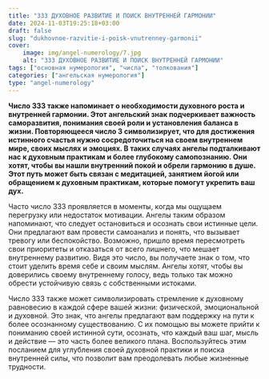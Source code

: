 ```yaml
---
title: "333 ДУХОВНОЕ РАЗВИТИЕ И ПОИСК ВНУТРЕННЕЙ ГАРМОНИИ"
date: 2024-11-03T19:25:18+03:00
draft: false
slug: "dukhovnoe-razvitie-i-poisk-vnutrenney-garmonii"
cover:
    image: img/angel-numerology/7.jpg
    alt: "333 ДУХОВНОЕ РАЗВИТИЕ И ПОИСК ВНУТРЕННЕЙ ГАРМОНИИ"
tags: ["основная нумерология", "числа", "толкования"]
categories: ["ангельская нумерология"]
type: "angel-numerology"
---
```


**Число 333 также напоминает о необходимости духовного роста и внутренней гармонии. Этот ангельский знак подчеркивает важность саморазвития, понимания своей роли и установления баланса в жизни. Повторяющееся число 3 символизирует, что для достижения истинного счастья нужно сосредоточиться на своем внутреннем мире, своих мыслях и эмоциях. В таких случаях ангелы подталкивают нас к духовным практикам и более глубокому самопознанию. Они хотят, чтобы вы нашли внутренний покой и обрели гармонию в душе. Этот путь может быть связан с медитацией, занятием йогой или обращением к духовным практикам, которые помогут укрепить ваш дух.**

Часто число 333 проявляется в моменты, когда мы ощущаем перегрузку или недостаток мотивации. Ангелы таким образом напоминают, что следует остановиться и осознать свои истинные цели. Они предлагают вам провести самоанализ и понять, что вызывает тревогу или беспокойство. Возможно, пришло время пересмотреть свои приоритеты и отказаться от всего лишнего, что мешает внутреннему развитию. Видя это число, вы получаете знак о том, что стоит уделить время себе и своим мыслям. Ангелы хотят, чтобы вы доверились своему внутреннему голосу, ведь только так можно обрести устойчивую связь с собственными истоками.

Число 333 также может символизировать стремление к духовному равновесию в каждой сфере вашей жизни: физической, эмоциональной и духовной. Это знак, что ангелы предлагают вам поддержку на пути к более осознанному существованию. С их помощью вы можете прийти к пониманию своей истинной сути, осознать, что каждый ваш шаг, мысль и действие — это часть более великого плана. Воспользуйтесь этим посланием для углубления своей духовной практики и поиска внутренней силы, что позволит вам преодолевать любые жизненные трудности.

